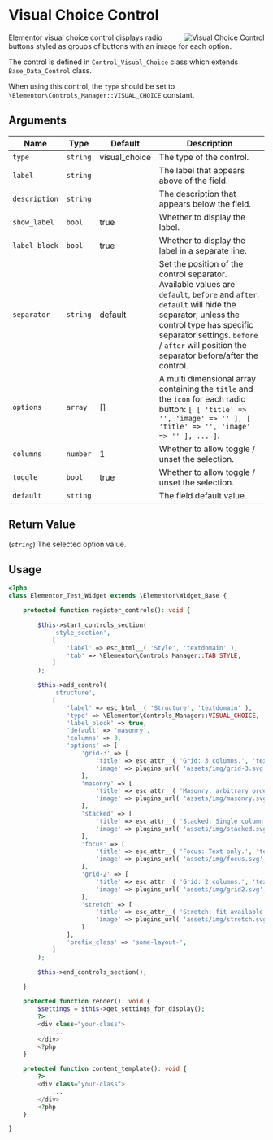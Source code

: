 # Visual Choice Control

<Badge type="tip" vertical="top" text="Elementor Core" /> <Badge type="warning" vertical="top" text="Basic" />

<img :src="$withBase('/assets/img/controls/control-visual-choice.png')" alt="Visual Choice Control" style="float: right;">

Elementor visual choice control displays radio buttons styled as groups of buttons with an image for each option.

The control is defined in `Control_Visual_Choice` class which extends `Base_Data_Control` class.

When using this control, the `type` should be set to `\Elementor\Controls_Manager::VISUAL_CHOICE` constant.

## Arguments

<table>
	<thead>
		<tr>
			<th>Name</th>
			<th>Type</th>
			<th>Default</th>
			<th>Description</th>
		</tr>
	</thead>
	<tbody>
		<tr>
			<td><code>type</code></td>
			<td><code>string</code></td>
			<td>visual_choice</td>
			<td>The type of the control.</td>
		</tr>
		<tr>
			<td><code>label</code></td>
			<td><code>string</code></td>
			<td></td>
			<td>The label that appears above of the field.</td>
		</tr>
		<tr>
			<td><code>description</code></td>
			<td><code>string</code></td>
			<td></td>
			<td>The description that appears below the field.</td>
		</tr>
		<tr>
			<td><code>show_label</code></td>
			<td><code>bool</code></td>
			<td>true</td>
			<td>Whether to display the label.</td>
		</tr>
		<tr>
			<td><code>label_block</code></td>
			<td><code>bool</code></td>
			<td>true</td>
			<td>Whether to display the label in a separate line.</td>
		</tr>
		<tr>
			<td><code>separator</code></td>
			<td><code>string</code></td>
			<td>default</td>
			<td>Set the position of the control separator. Available values are <code>default</code>, <code>before</code> and <code>after</code>. <code>default</code> will hide the separator, unless the control type has specific separator settings. <code>before</code> / <code>after</code> will position the separator before/after the control.</td>
		</tr>
		<tr>
			<td><code>options</code></td>
			<td><code>array</code></td>
			<td>[]</td>
			<td>A multi dimensional array containing the <code>title</code> and the <code>icon</code> for each radio button: <code>[ [ 'title' =&gt; '', 'image' =&gt; '' ], [ 'title' =&gt; '', 'image' =&gt; '' ], ... ]</code>.</td>
		</tr>
		<tr>
			<td><code>columns</code></td>
			<td><code>number</code></td>
			<td>1</td>
			<td>Whether to allow toggle / unset the selection.</td>
		</tr>
		<tr>
			<td><code>toggle</code></td>
			<td><code>bool</code></td>
			<td>true</td>
			<td>Whether to allow toggle / unset the selection.</td>
		</tr>
		<tr>
			<td><code>default</code></td>
			<td><code>string</code></td>
			<td></td>
			<td>The field default value.</td>
		</tr>
	</tbody>
</table>

## Return Value

(_`string`_) The selected option value.

## Usage

```php {14-50}
<?php
class Elementor_Test_Widget extends \Elementor\Widget_Base {

	protected function register_controls(): void {

		$this->start_controls_section(
			'style_section',
			[
				'label' => esc_html__( 'Style', 'textdomain' ),
				'tab' => \Elementor\Controls_Manager::TAB_STYLE,
			]
		);

		$this->add_control(
			'structure',
			[
				'label' => esc_html__( 'Structure', 'textdomain' ),
				'type' => \Elementor\Controls_Manager::VISUAL_CHOICE,
				'label_block' => true,
				'default' => 'masonry',
				'columns' => 3,
				'options' => [
					'grid-3' => [
						'title' => esc_attr__( 'Grid: 3 columns.', 'textdomain' ),
						'image' => plugins_url( 'assets/img/grid-3.svg', __FILE__ ),
					],
					'masonry' => [
						'title' => esc_attr__( 'Masonry: arbitrary order', 'textdomain' ),
						'image' => plugins_url( 'assets/img/masonry.svg', __FILE__ ),
					],
					'stacked' => [
						'title' => esc_attr__( 'Stacked: Single column.', 'textdomain' ),
						'image' => plugins_url( 'assets/img/stacked.svg', __FILE__ ),
					],
					'focus' => [
						'title' => esc_attr__( 'Focus: Text only.', 'textdomain' ),
						'image' => plugins_url( 'assets/img/focus.svg', __FILE__ ),
					],
					'grid-2' => [
						'title' => esc_attr__( 'Grid: 2 columns.', 'textdomain' ),
						'image' => plugins_url( 'assets/img/grid2.svg', __FILE__ ),
					],
					'stretch' => [
						'title' => esc_attr__( 'Stretch: fit available width.', 'textdomain' ),
						'image' => plugins_url( 'assets/img/stretch.svg', __FILE__ ),
					]
				],
				'prefix_class' => 'some-layout-',
			]
		);

		$this->end_controls_section();

	}

	protected function render(): void {
		$settings = $this->get_settings_for_display();
		?>
		<div class="your-class">
			...
		</div>
		<?php
	}

	protected function content_template(): void {
		?>
		<div class="your-class">
			...
		</div>
		<?php
	}

}
```

